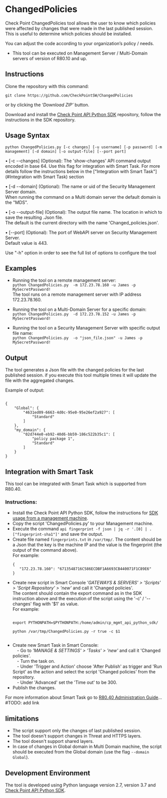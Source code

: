 # ChangedPolicies
Check Point ChangedPolicies tool allows the user to know which policies were affected by changes that were made in the last published session.
This is useful to determine which policies should be installed.

You can adjust the code according to your organization’s policy / needs.

  - This tool can be executed on Management Server / Multi-Domain servers of version of R80.10 and up.

## Instructions
Clone the repository with this command:
```git
git clone https://github.com/CheckPointSW/ChangedPolicies
``` 
or by clicking the _‘Download ZIP’_ button. 

Download and install the [Check Point API Python SDK](https://github.com/CheckPointSW/cp_mgmt_api_python_sdk) 
repository, follow the instructions in the SDK repository.

## Usage Syntax
```python ChangedPolicies.py [-c changes] [-u username] [-p password] [-m management] [-d domain] [-o output-file] [--port port]```

• [-c --changes] (Optional): The \'show-changes\' API command output encoded in base 64. 
Use this flag for integration with Smart Task.
For more details follow the instructions below in the ["Integration with Smart Task"](#Integration with Smart Task) section

• [-d --domain] (Optional): The name or uid of the Security Management Server domain.  
When running the command on a Multi domain server the default domain is the "MDS".

• [-o --output-file] (Optional): The output file name. The location in which to save the resulting .Json file.   
The default is the current directory with the name 'Changed_policies.json'. 
 
• [--port] (Optional): The port of WebAPI server on Security Management Server.  
Default value is 443.

Use "-h" option in order to see the full list of options to configure the tool  

## Examples
*   Running the tool on a remote management server: 
<br>```python ChangedPolicies.py  -m 172.23.78.160 -u James -p MySecretPassword!```
<br>The tool runs on a remote management server with IP address 172.23.78.160.

*   Running the tool on a Multi-Domain Server for a specific domain: 
<br>```python ChangedPolicies.py  -d 172.23.78.152 -u James -p MySecretPassword!```

*   Running the tool on a Security Management Server with specific output file name: 
<br>```python ChangedPolicies.py  -o "json_file.json" -u James -p MySecretPassword!```


## Output
The tool generates a Json file with the changed policies for the last published session. 
if you execute this tool multiple times it will update the file with the aggregated changes.
 
Example of output:
```Git

{
    "Global": {
        "4631ed09-6663-4d0c-95e0-95e26ef2a927": [
            "Standard"
        ]
    },
    "my_domain": {
        "02d744e0-eb92-40d6-bb59-186c522b35c1": [
            "policy package 1",
            "Standard"
        ]
    }
}

``` 

## Integration with Smart Task
This tool can be integrated with Smart Task which is supported from R80.40.

### Instructions:
* Install the Check Point API Python SDK, follow the instructions for
 [SDK usage from a management machine](https://github.com/CheckPointSW/cp_mgmt_api_python_sdk#sdk-usage-from-a-management-machine).
* Copy the script 'ChangedPolicies.py' to your Management machine.
* Execute the command `api fingerprint -f json | jq -r '.[0] | .["fingerprint-sha1"]'` and save the output.
* Create file named `fingerprints.txt` in `/var/tmp/`. The content should be a Json that the key is the machine IP 
and the value is the fingerprint (the output of the command above).<br>
For example: <br>
     ```Git
    {
        "172.23.78.160": "6713548716C586ECDBF1A6693CB440071F1C89E6"
    } 
    ``` 
* Create new script in Smart Console <i>'GATEWAYS & SERVERS' > 'Scripts' > 'Script Repository' > 'new' </i> 
and call it 'Changed policies'. <br>
The content should contain the export command as in the SDK instruction above and the execution of the script 
using the '-c' / '--changes' flag with '$1' as value.<br>
For example: 
    ```Git
    
    export PYTHONPATH=$PYTHONPATH:/home/admin/cp_mgmt_api_python_sdk/
    
    python /var/tmp/ChangedPolicies.py -r true -c $1
    
    
    ``` 
* Create new Smart Task in Smart Console:
<br>&emsp;- Go to <i>'MANAGE & SETTINGS' > 'Tasks' > 'new'</i> and call it 'Changed policies'.
<br>&emsp;- Turn the task on.
<br>&emsp;- Under 'Trigger and Action' choose 'After Publish' as trigger and 'Run Script' as the action 
and select the script 'Changed policies' from the repository.
<br>&emsp;- Under 'Advanced' set the 'Time out' to be 300.
* Publish the changes.

For more information about Smart Task go to [R80.40 Administration Guide](https://sc1.checkpoint.com/documents/R80.40/WebAdminGuides/EN/CP_R80.40_SecurityManagement_AdminGuide/Content/Topics-SECMG/SmartTasks.htm?Highlight=smarttask)... #TODO:  add link

## limitations

* The script support only the changes of last published session.
* The tool doesn't support changes in Threat and HTTPS layers.
* The tool doesn't support shared layers.
* In case of changes in Global domain in Multi Domain machine, 
the script should be executed from the Global domain (use the flag `--domain Global`).  


## Development Environment
The tool is developed using Python language version 2.7, version 3.7 and [Check Point API Python SDK](https://github.com/CheckPointSW/cp_mgmt_api_python_sdk).




